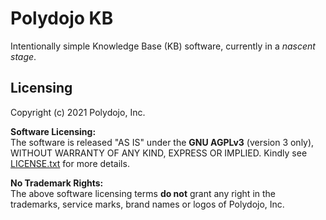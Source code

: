 Polydojo KB
===========

Intentionally simple Knowledge Base (KB) software, currently in a *nascent stage*.

Licensing
---------
Copyright (c) 2021 Polydojo, Inc.

**Software Licensing:**  
The software is released "AS IS" under the **GNU AGPLv3** (version 3 only), WITHOUT WARRANTY OF ANY KIND, EXPRESS OR IMPLIED. Kindly see [LICENSE.txt](https://github.com/polydojo/polydojo_kb/blob/master/LICENSE.txt) for more details.

**No Trademark Rights:**  
The above software licensing terms **do not** grant any right in the trademarks, service marks, brand names or logos of Polydojo, Inc.
